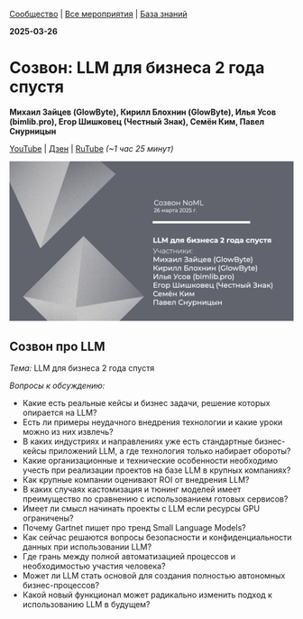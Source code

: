 [Сообщество](/README.RU.md) | [Все мероприятия](/Events.RU.md) | [База знаний](/KB/README.RU.md)

**2025-03-26**

# Созвон: LLM для бизнеса 2 года спустя

**Михаил Зайцев (GlowByte), Кирилл Блохнин (GlowByte), Илья Усов (bimlib.pro), Егор Шишковец (Честный Знак), Семён Ким, Павел Снурницын**

[YouTube](https://youtu.be/F2QLWGHa5RI) \| [Дзен](https://dzen.ru/video/watch/67e448a23d115e695889667b) \| [RuTube](https://rutube.ru/video/503f824a3acc7b6290df83e09848d971/) *(~1 час 25 минут)*

![thumbnail](thumbnail.png)

## Созвон про LLM

*Тема:* LLM для бизнеса 2 года спустя

*Вопросы к обсуждению:*
* Какие есть реальные кейсы и бизнес задачи, решение которых опирается на LLM?
* Есть ли примеры неудачного внедрения технологии и какие уроки можно из них извлечь?
* В каких индустриях и направлениях уже есть стандартные бизнес-кейсы приложений LLM, а где технология только набирает обороты?
* Какие организационные и технические особенности необходимо учесть при реализации проектов на базе LLM в крупных компаниях? 
* Как крупные компании оценивают ROI от внедрения LLM?
* В каких случаях кастомизация и тюнинг моделей имеет преимущество по сравнению с использованием готовых сервисов?
* Имеет ли смысл начинать проекты с LLM если ресурсы GPU ограничены?
* Почему Gartnet пишет про тренд Small Language Models?
* Как сейчас решаются вопросы безопасности и конфиденциальности данных при использовании LLM?
* Где грань между полной автоматизацией процессов и необходимостью участия человека?
* Может ли LLM стать основой для создания полностью автономных бизнес-процессов?
* Какой новый функционал может радикально изменить подход к использованию LLM в будущем?

